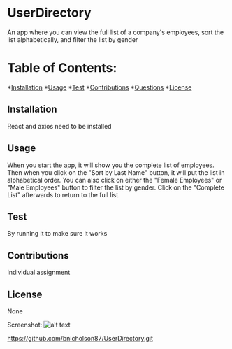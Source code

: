 # UserDirectory

  An app where you can view the full list of a company's employees, sort the list alphabetically, and filter the list by gender

  # Table of Contents:
  *[Installation](#installation)
  *[Usage](#usage)
  *[Test](#test)
  *[Contributions](#contributions)
  *[Questions](#questions)
  *[License](#license)
  
  
  ## Installation 
  
  React and axios need to be installed
  
  ## Usage
  
 When you start the app, it will show you the complete list of employees.  Then when you click on the "Sort by Last Name" button, it will put the list in alphabetical order.  You can also click on either the "Female Employees" or "Male Employees" button to filter the list by gender.  Click on the "Complete List" afterwards to return to the full list.

 ## Test

 By running it to make sure it works
  
  ## Contributions
  
  Individual assignment

  ## License
  
  None

  Screenshot: ![alt text](ProgressiveBudgetScreenshot.png)

  https://github.com/bnicholson87/UserDirectory.git